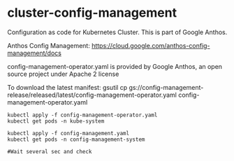 # cluster-config-management
Configuration as code for Kubernetes Cluster.
This is part of Google Anthos.

Anthos Config Management: https://cloud.google.com/anthos-config-management/docs

config-management-operator.yaml is provided by Google Anthos, an open source project under Apache 2 license

To download the latest manifest: gsutil cp gs://config-management-release/released/latest/config-management-operator.yaml config-management-operator.yaml


```console
kubectl apply -f config-management-operator.yaml
kubectl get pods -n kube-system

kubectl apply -f config-management.yaml
kubectl get pods -n config-management-system

#Wait several sec and check
```



